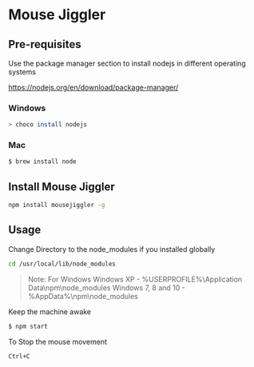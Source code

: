 # Mouse Jiggler

## Pre-requisites

Use the package manager section to install nodejs in different operating systems

https://nodejs.org/en/download/package-manager/

### Windows
```bash
> choco install nodejs
```

### Mac
```bash
$ brew install node
```

## Install Mouse Jiggler
```bash
npm install mousejiggler -g
```

## Usage

Change Directory to the node_modules if you installed globally
```bash
cd /usr/local/lib/node_modules
```

> Note: For Windows
> Windows XP - %USERPROFILE%\Application Data\npm\node_modules
> Windows 7, 8 and 10 - %AppData%\npm\node_modules

Keep the machine awake
```bash
$ npm start
```
To Stop the mouse movement
```bash
Ctrl+C
```
